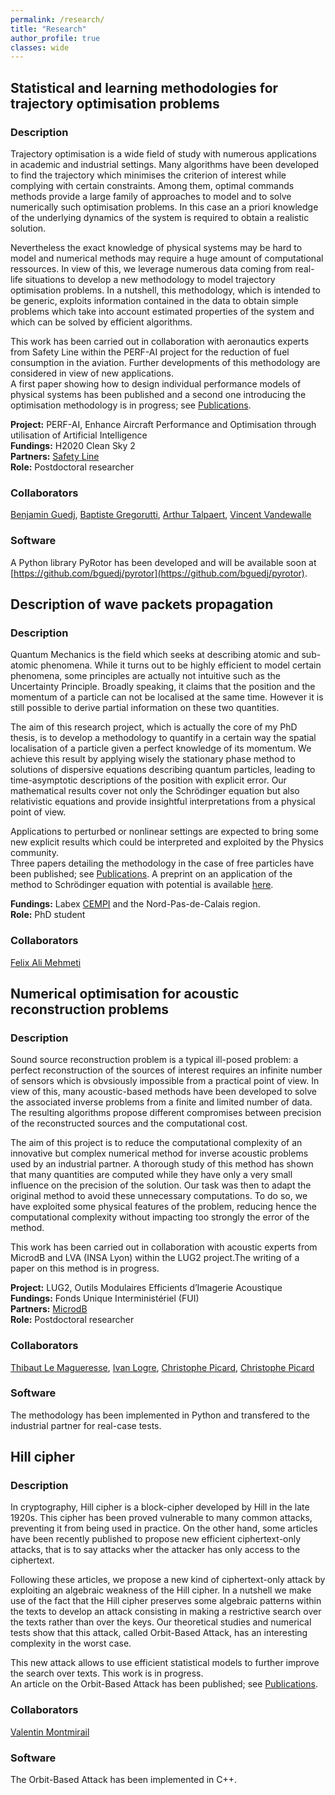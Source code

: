 ```yaml
---
permalink: /research/
title: "Research"
author_profile: true
classes: wide
---
```


## Statistical and learning methodologies for trajectory optimisation problems

### Description

Trajectory optimisation is a wide field of study with numerous applications in academic and industrial settings. Many algorithms have been developed to find the trajectory which minimises the criterion of interest while complying with certain constraints. Among them, optimal commands methods provide a large family of approaches to model and to solve numerically such optimisation problems. In this case an a priori knowledge of the underlying dynamics of the system is required to obtain a realistic solution.<br />

Nevertheless the exact knowledge of physical systems may be hard to model and numerical methods may require a huge amount of computational ressources. In view of this, we leverage numerous data coming from real-life situations to develop a new methodology to model trajectory optimisation problems. In a nutshell, this methodology, which is intended to be generic, exploits information contained in the data to obtain simple problems which take into account estimated properties of the system and which can be solved by efficient algorithms.<br />

This work has been carried out in collaboration with aeronautics experts from Safety Line within the PERF-AI project for the reduction of fuel consumption in the aviation. Further developments of this methodology are considered in view of new applications.\
A first paper showing how to design individual performance models of physical systems has been published and a second one introducing the optimisation methodology is in progress; see [Publications](https://fdewez.github.io/publications/).

**Project:** PERF-AI, Enhance Aircraft Performance and Optimisation through utilisation of Artificial Intelligence\
**Fundings:** H2020 Clean Sky 2\
**Partners:** [Safety Line](https://www.safety-line.fr)\
**Role:** Postdoctoral researcher

### Collaborators

[Benjamin Guedj](https://bguedj.github.io/), [Baptiste Gregorutti](https://www.linkedin.com/in/thibaut-le-magueresse/), [Arthur Talpaert](https://github.com/ArthurTlprt), [Vincent Vandewalle](https://pro.univ-lille.fr/vincent-vandewalle/)

### Software

A Python library PyRotor has been developed and will be available soon at [https://github.com/bguedj/pyrotor](https://github.com/bguedj/pyrotor).


## Description of wave packets propagation

### Description

Quantum Mechanics is the field which seeks at describing atomic and sub-atomic phenomena. While it turns out to be highly efficient to model certain phenomena, some principles are actually not intuitive such as the Uncertainty Principle. Broadly speaking, it claims that the position and the momentum of a particle can not be localised at the same time. However it is still possible to derive partial information on these two quantities.<br />

The aim of this research project, which is actually the core of my PhD thesis, is to develop a methodology to quantify in a certain way the spatial localisation of a particle given a perfect knowledge of its momentum. We achieve this result by applying wisely the stationary phase method to solutions of dispersive equations describing quantum particles, leading to time-asymptotic descriptions of the position with explicit error. Our mathematical results cover not only the Schrödinger equation but also relativistic equations and provide insightful interpretations from a physical point of view.

Applications to perturbed or nonlinear settings are expected to bring some new explicit results which could be interpreted and exploited by the Physics community.\
Three papers detailing the methodology in the case of free particles have been published; see [Publications](https://fdewez.github.io/publications/). A preprint on an application of the method to Schrödinger equation with potential is available [here](https://fdewez.github.io/files/fdewez-schrodinger_potential.pdf).

**Fundings:** Labex [CEMPI](https://math.univ-lille1.fr/~cempi/) and the Nord-Pas-de-Calais region.\
**Role:** PhD student

### Collaborators

[Felix Ali Mehmeti](https://www.uphf.fr/LAMAV/membres/mehmeti_felix)

## Numerical optimisation for acoustic reconstruction problems

### Description

Sound source reconstruction problem is a typical ill-posed problem: a perfect reconstruction of the sources of interest requires an infinite number of sensors which is obvsiously impossible from a practical point of view. In view of this, many acoustic-based methods have been developed to solve the associated inverse problems from a finite and limited number of data. The resulting algorithms propose different compromises between precision of the reconstructed sources and the computational cost.<br />

The aim of this project is to reduce the computational complexity of an innovative but complex numerical method for inverse acoustic problems used by an industrial partner. A thorough study of this method has shown that many quantities are computed while they have only a very small influence on the precision of the solution. Our task was then to adapt the original method to avoid these unnecessary computations. To do so, we have exploited some physical features of the problem, reducing hence the computational complexity without impacting too strongly the error of the method.

This work has been carried out in collaboration with acoustic experts from MicrodB and LVA (INSA Lyon) within the LUG2 project.The writing of a paper on this method is in progress.

**Project:** LUG2, Outils Modulaires Efficients d’Imagerie Acoustique\
**Fundings:** Fonds Unique Interministériel (FUI)\
**Partners:** [MicrodB](https://www.microdb.vibratecgroup.com)\
**Role:** Postdoctoral researcher

### Collaborators

[Thibaut Le Magueresse](https://www.linkedin.com/in/thibaut-le-magueresse/), [Ivan Logre](https://www.linkedin.com/in/logre/), [Christophe Picard](http://membres-ljk.imag.fr/picard/), [Christophe Picard](https://www.linkedin.com/in/christophe-picard-3ba08b1b/)

### Software

The methodology has been implemented in Python and transfered to the industrial partner for real-case tests.

## Hill cipher

### Description

In cryptography, Hill cipher is a block-cipher developed by Hill in the late 1920s. This cipher has been proved vulnerable to many common attacks, preventing it from being used in practice. On the other hand, some articles have been recently published to propose new efficient ciphertext-only attacks, that is to say attacks wher the attacker has only access to the ciphertext.<br />

Following these articles, we propose a new kind of ciphertext-only attack by exploiting an algebraic weakness of the Hill cipher. In a nutshell we make use of the fact that the Hill cipher preserves some algebraic patterns within the texts to develop an attack consisting in making a restrictive search over the texts rather than over the keys. Our theoretical studies and numerical tests show that this attack, called Orbit-Based Attack, has an interesting complexity in the worst case.<br />

This new attack allows to use efficient statistical models to further improve the search over texts. This work is in progress.\
An article on the Orbit-Based Attack has been published; see [Publications](https://fdewez.github.io/publications/).

### Collaborators

[Valentin Montmirail](https://scholar.google.fr/citations?user=pdC7MpcAAAAJ&hl=fr&oe=ASCII)

### Software

The Orbit-Based Attack has been implemented in C++.